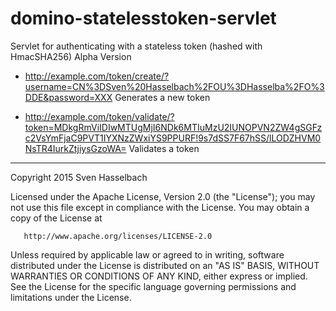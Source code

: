 # domino-statelesstoken-servlet
Servlet for authenticating with a stateless token (hashed with HmacSHA256)
Alpha Version

* http://example.com/token/create/?username=CN%3DSven%20Hasselbach%2FOU%3DHasselba%2FO%3DDE&password=XXX
Generates a new token

* http://example.com/token/validate/?token=MDkgRmViIDIwMTUgMjI6NDk6MTIuMzU2IUNOPVN2ZW4gSGFzc2VsYmFjaC9PVT1IYXNzZWxiYS9PPURF!9s7dSS7F67hSS/lLODZHVM0NsTR4IurkZtjiysGzoWA=
Validates a token


---
 Copyright 2015 Sven Hasselbach

   Licensed under the Apache License, Version 2.0 (the "License");
   you may not use this file except in compliance with the License.
   You may obtain a copy of the License at

       http://www.apache.org/licenses/LICENSE-2.0

   Unless required by applicable law or agreed to in writing, software
   distributed under the License is distributed on an "AS IS" BASIS,
   WITHOUT WARRANTIES OR CONDITIONS OF ANY KIND, either express or implied.
   See the License for the specific language governing permissions and
   limitations under the License.